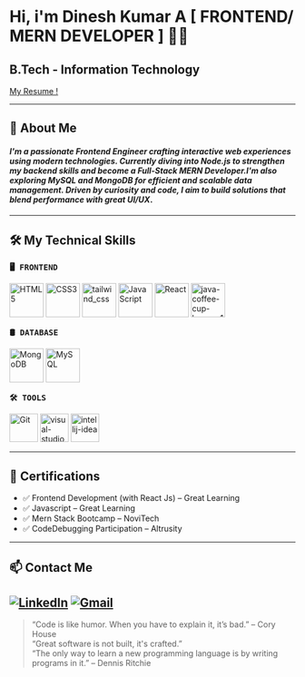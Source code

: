 # Hi, i'm **Dinesh Kumar A** [ FRONTEND/ MERN DEVELOPER ] 👋🏻

## B.Tech - Information Technology

[My Resume !](https://drive.google.com/file/d/1AKhhkpIj0xpmZHgxM7vSWO-FyK7MdjNW/view?usp=sharing)

---
## 🚀 About Me

#### *I'm a passionate **Frontend Engineer** crafting interactive web experiences using modern technologies. Currently diving into **Node.js** to strengthen my backend skills and become a **Full-Stack MERN Developer**.I'm also exploring **MySQL** and **MongoDB** for efficient and scalable data management. Driven by curiosity and code, I aim to build solutions that blend performance with great UI/UX*.

---
## 🛠️ My Technical Skills

 <span style="font-family:monospace; font-weight:bold; ">🖥️ FRONTEND</span>
<p align="left">
  <img src="https://img.icons8.com/color/48/html-5--v1.png" alt="HTML5" width="60"/>
  <img src="https://img.icons8.com/color/48/css3.png" alt="CSS3" width="60"/>
  <img width="60" src="https://img.icons8.com/color/48/tailwind_css.png" alt="tailwind_css"/>
  <img src="https://img.icons8.com/color/48/javascript--v1.png" alt="JavaScript" width="60"/>
  <img src="https://img.icons8.com/plasticine/100/react.png" alt="React" width="60"/>
  <img width="60" src="https://img.icons8.com/color/48/java-coffee-cup-logo--v1.png" alt="java-coffee-cup-logo--v1"/>

</p>

<span style="font-family:monospace; font-weight:bold;">🛢️ DATABASE</span>
<p>
  <img src="https://img.icons8.com/color/48/mongodb.png" alt="MongoDB" width="60"/>
  <img src="https://img.icons8.com/ios-filled/50/00758F/mysql-logo.png" alt="MySQL" width="60"/>
</p>

<span style="font-family:monospace; font-weight:bold;">🛠️ TOOLS</span>
<p>
  <img src="https://img.icons8.com/color/48/git.png" alt="Git" width="50"/>
  <img width="50"  src="https://img.icons8.com/color/48/visual-studio-code-2019.png" alt="visual-studio-code-2019"/>
  <img width="50" src="https://img.icons8.com/fluency/48/intellij-idea.png" alt="intellij-idea"/>
  
</p>

---

## 📜 Certifications

- ✅ Frontend Development (with React Js) – Great Learning
- ✅ Javascript – Great Learning 
- ✅ Mern Stack Bootcamp – NoviTech
- ✅ CodeDebugging Participation  – Altrusity
---

## 📫 Contact Me

[![LinkedIn](https://img.shields.io/badge/-LinkedIn-0077B5?style=flat&logo=linkedin)](https://www.linkedin.com/in/dinesh-kumar-a-8aa959289/)
[![Gmail](https://img.shields.io/badge/-Gmail-D14836?style=flat&logo=gmail&logoColor=white)](mailto:srisaiadinesh77830306@gmail.com)
---

> “Code is like humor. When you have to explain it, it’s bad.” – Cory House <br/> 
> “Great software is not built, it's crafted.” <br/>
> “The only way to learn a new programming language is by writing programs in it.” – Dennis Ritchie
